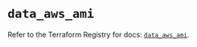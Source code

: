 # `data_aws_ami`

Refer to the Terraform Registry for docs: [`data_aws_ami`](https://registry.terraform.io/providers/hashicorp/aws/6.13.0/docs/data-sources/ami).
